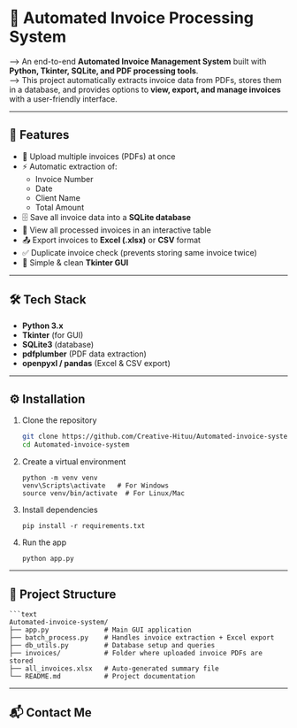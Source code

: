 # 📑 Automated Invoice Processing System  

--> An end-to-end **Automated Invoice Management System** built with **Python, Tkinter, SQLite, and PDF processing tools**.  <br>
--> This project automatically extracts invoice data from PDFs, stores them in a database, and provides options to **view, export, and manage invoices** with a user-friendly interface.  

---

## 🚀 Features
- 📂 Upload multiple invoices (PDFs) at once  
- ⚡ Automatic extraction of:
  - Invoice Number  
  - Date  
  - Client Name  
  - Total Amount  
- 🗄 Save all invoice data into a **SQLite database**  
- 👀 View all processed invoices in an interactive table  
- 📤 Export invoices to **Excel (.xlsx)** or **CSV** format  
- ✅ Duplicate invoice check (prevents storing same invoice twice)  
- 🎨 Simple & clean **Tkinter GUI**  

---

## 🛠 Tech Stack
- **Python 3.x**  
- **Tkinter** (for GUI)  
- **SQLite3** (database)  
- **pdfplumber** (PDF data extraction)  
- **openpyxl / pandas** (Excel & CSV export)

---

## ⚙️ Installation  

1. Clone the repository  
   ```bash
   git clone https://github.com/Creative-Hituu/Automated-invoice-system.git
   cd Automated-invoice-system
2. Create a virtual environment
   ```base
   python -m venv venv
   venv\Scripts\activate   # For Windows
   source venv/bin/activate  # For Linux/Mac
3. Install dependencies
   ```base
   pip install -r requirements.txt
4. Run the app
   ```base
   python app.py

---

## 📂 Project Structure
    ```text
    Automated-invoice-system/
    ├── app.py              # Main GUI application
    ├── batch_process.py    # Handles invoice extraction + Excel export
    ├── db_utils.py         # Database setup and queries
    ├── invoices/           # Folder where uploaded invoice PDFs are stored
    ├── all_invoices.xlsx   # Auto-generated summary file
    └── README.md           # Project documentation

---

## 📬 Contact Me


